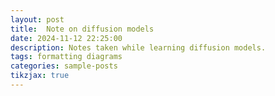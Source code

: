 ```yaml
---
layout: post
title:  Note on diffusion models
date: 2024-11-12 22:25:00
description: Notes taken while learning diffusion models.
tags: formatting diagrams
categories: sample-posts
tikzjax: true
---
```

